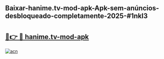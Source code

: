 ## Baixar-hanime.tv-mod-apk-Apk-sem-anúncios-desbloqueado-completamente-2025-#1nkl3

# <h2><a href="https://ainizakaria.my?title=hanime.tv-mod-apk&ref=20M">🔗👉 🔴 hanime.tv-mod-apk</a></h2>

[![acn](https://github.com/user-attachments/assets/0f9c940e-d8b0-45ae-aac7-cd30a18b3e1c)](https://ainizakaria.my?title=hanime.tv-mod-apk&ref=20M)

